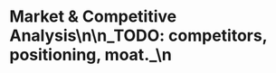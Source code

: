 <!-- status: stub; target: 150+ words -->
<!-- status: stub; target: 150+ words -->
# Market & Competitive Analysis\n\n_TODO: competitors, positioning, moat._\n


